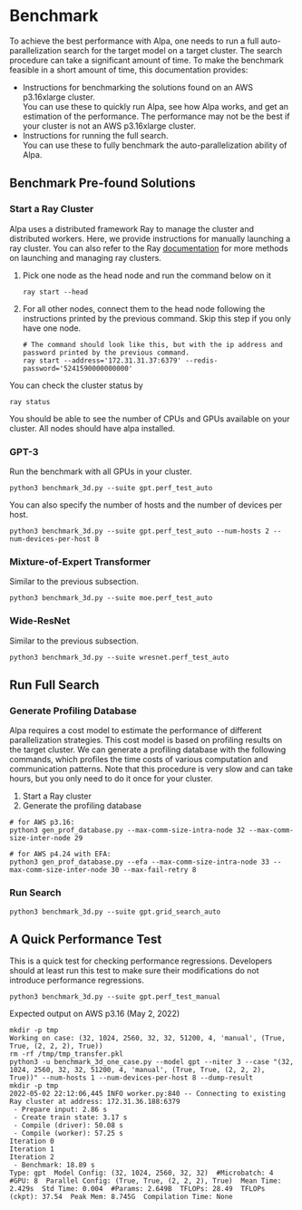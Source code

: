 # Benchmark
To achieve the best performance with Alpa, one needs to run a full auto-parallelization search for the target model on a target cluster.
The search procedure can take a significant amount of time.
To make the benchmark feasible in a short amount of time, this documentation provides:
- Instructions for benchmarking the solutions found on an AWS p3.16xlarge cluster.  
  You can use these to quickly run Alpa, see how Alpa works, and get an estimation of the performance.
  The performance may not be the best if your cluster is not an AWS p3.16xlarge cluster.
- Instructions for running the full search.  
  You can use these to fully benchmark the auto-parallelization ability of Alpa.

## Benchmark Pre-found Solutions

### Start a Ray Cluster
Alpa uses a distributed framework Ray to manage the cluster and distributed workers.
Here, we provide instructions for manually launching a ray cluster.
You can also refer to the Ray [documentation](https://docs.ray.io/en/latest/cluster/quickstart.html#) for more methods on launching and managing ray clusters. 

1. Pick one node as the head node and run the command below on it
    ```
    ray start --head
    ```
2. For all other nodes, connect them to the head node following the instructions printed by the previous command. Skip this step if you only have one node.
    ```
    # The command should look like this, but with the ip address and password printed by the previous command. 
    ray start --address='172.31.31.37:6379' --redis-password='5241590000000000'
    ```

You can check the cluster status by 
```
ray status
```
You should be able to see the number of CPUs and GPUs available on your cluster.
All nodes should have alpa installed.

### GPT-3
Run the benchmark with all GPUs in your cluster.
```
python3 benchmark_3d.py --suite gpt.perf_test_auto
```

You can also specify the number of hosts and the number of devices per host.
```
python3 benchmark_3d.py --suite gpt.perf_test_auto --num-hosts 2 --num-devices-per-host 8
```

### Mixture-of-Expert Transformer
Similar to the previous subsection.
```
python3 benchmark_3d.py --suite moe.perf_test_auto
```

### Wide-ResNet
Similar to the previous subsection.
```
python3 benchmark_3d.py --suite wresnet.perf_test_auto
```

## Run Full Search

### Generate Profiling Database
Alpa requires a cost model to estimate the performance of different parallelization strategies.
This cost model is based on profiling results on the target cluster.
We can generate a profiling database with the following commands, which profiles the time costs of various computation and communication patterns.
Note that this procedure is very slow and can take hours, but you only need to do it once for your cluster.

1. Start a Ray cluster
2. Generate the profiling database
  ```
  # for AWS p3.16:
  python3 gen_prof_database.py --max-comm-size-intra-node 32 --max-comm-size-inter-node 29
  
  # for AWS p4.24 with EFA:
  python3 gen_prof_database.py --efa --max-comm-size-intra-node 33 --max-comm-size-inter-node 30 --max-fail-retry 8
  ```

### Run Search
```
python3 benchmark_3d.py --suite gpt.grid_search_auto
```

## A Quick Performance Test
This is a quick test for checking performance regressions.
Developers should at least run this test to make sure their modifications do not introduce performance regressions.

```
python3 benchmark_3d.py --suite gpt.perf_test_manual
```

Expected output on AWS p3.16 (May 2, 2022)
```
mkdir -p tmp
Working on case: (32, 1024, 2560, 32, 32, 51200, 4, 'manual', (True, True, (2, 2, 2), True))
rm -rf /tmp/tmp_transfer.pkl
python3 -u benchmark_3d_one_case.py --model gpt --niter 3 --case "(32, 1024, 2560, 32, 32, 51200, 4, 'manual', (True, True, (2, 2, 2), True))" --num-hosts 1 --num-devices-per-host 8 --dump-result
mkdir -p tmp
2022-05-02 22:12:06,445 INFO worker.py:840 -- Connecting to existing Ray cluster at address: 172.31.36.188:6379
 - Prepare input: 2.86 s
 - Create train state: 3.17 s
 - Compile (driver): 50.08 s
 - Compile (worker): 57.25 s
Iteration 0
Iteration 1
Iteration 2
 - Benchmark: 18.89 s
Type: gpt  Model Config: (32, 1024, 2560, 32, 32)  #Microbatch: 4  #GPU: 8  Parallel Config: (True, True, (2, 2, 2), True)  Mean Time: 2.429s  Std Time: 0.004  #Params: 2.649B  TFLOPs: 28.49  TFLOPs (ckpt): 37.54  Peak Mem: 8.745G  Compilation Time: None
```
